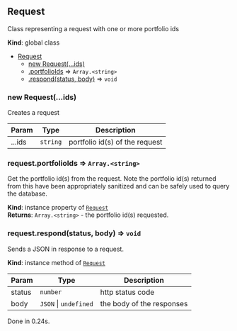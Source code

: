 <a name="Request"></a>

## Request

Class representing a request with one or more portfolio ids

**Kind**: global class

- [Request](#Request)
  - [new Request(...ids)](#new_Request_new)
  - [.portfolioIds](#Request+portfolioIds) ⇒ <code>Array.&lt;string&gt;</code>
  - [.respond(status, body)](#Request+respond) ⇒ <code>void</code>

<a name="new_Request_new"></a>

### new Request(...ids)

Creates a request

| Param  | Type                | Description                    |
| ------ | ------------------- | ------------------------------ |
| ...ids | <code>string</code> | portfolio id(s) of the request |

<a name="Request+portfolioIds"></a>

### request.portfolioIds ⇒ <code>Array.&lt;string&gt;</code>

Get the portfolio id(s) from the request. Note the portfolio id(s) returned
from this have been appropriately sanitized and can be safely used to
query the database.

**Kind**: instance property of [<code>Request</code>](#Request)  
**Returns**: <code>Array.&lt;string&gt;</code> - the portfolio id(s) requested.  
<a name="Request+respond"></a>

### request.respond(status, body) ⇒ <code>void</code>

Sends a JSON in response to a request.

**Kind**: instance method of [<code>Request</code>](#Request)

| Param  | Type                                        | Description               |
| ------ | ------------------------------------------- | ------------------------- |
| status | <code>number</code>                         | http status code          |
| body   | <code>JSON</code> \| <code>undefined</code> | the body of the responses |

Done in 0.24s.
